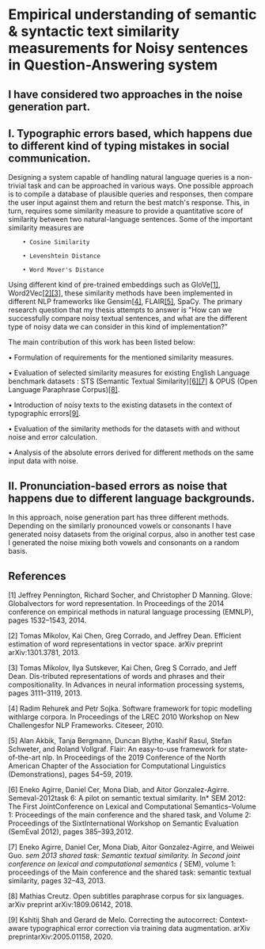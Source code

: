 # Empirical understanding of semantic & syntactic text similarity measurements for Noisy sentences in Question-Answering system

## I have considered two approaches in the noise generation part. 

## I. Typographic errors based, which happens due to different kind of typing mistakes in social communication.
Designing a system capable of handling natural language queries is a non-trivial task and can be approached in various ways. One possible approach is to compile a database of
plausible queries and responses, then compare the user input against them and return the best match's response. This, in turn, requires some similarity measure to provide a
quantitative score of similarity between two natural-language sentences. Some of the important similarity measures are

        • Cosine Similarity
  
        • Levenshtein Distance
   
        • Word Mover's Distance
  
Using different kind of pre-trained embeddings such as GloVe[[1]](#1), Word2Vec[[2]](#2)[[3]](#3), these similarity methods have been implemented in different NLP frameworks 
like Gensim[[4]](#4), FLAIR[[5]](#5), SpaCy. The primary research question that my thesis attempts to answer is "How can we successfully compare noisy textual sentences, and what are
the different type of noisy data we can consider in this kind of implementation?"

The main contribution of this work has been listed below:

   • Formulation of requirements for the mentioned similarity measures.
  
   • Evaluation of selected similarity measures for existing English Language benchmark datasets : STS (Semantic Textual Similarity)[[6]](#6)[[7]](#7)
      & OPUS (Open Language Paraphrase Corpus)[[8]](#8).
  
   • Introduction of noisy texts to the existing datasets in the context of typographic errors[[9]](#9).
  
   • Evaluation of the similarity methods for the datasets with and without noise and error calculation.
  
   • Analysis of the absolute errors derived for different methods on the same input data with noise.
        
## II. Pronunciation-based errors as noise that happens due to different language backgrounds.

In this approach, noise generation part has three different methods. Depending on the similarly pronounced vowels or consonants I have generated noisy datasets from the original corpus, also in another test case I generated the noise mixing both vowels and consonants on a random basis.


        
## References
<a id="1">[1]</a>
 Jeffrey Pennington, Richard Socher, and Christopher D Manning. Glove:  Globalvectors for word representation. In Proceedings of the 2014 conference on empirical methods in
 natural language processing (EMNLP), pages 1532–1543, 2014.
 
<a id="2">[2]</a>
 Tomas Mikolov, Kai Chen, Greg Corrado, and Jeffrey Dean. Efficient estimation of word representations in vector space. arXiv preprint arXiv:1301.3781, 2013.

<a id="3">[3]</a>
 Tomas Mikolov, Ilya Sutskever, Kai Chen, Greg S Corrado, and Jeff Dean. Dis-tributed representations of words and phrases and their compositionality. 
 In Advances in neural information processing systems, pages 3111–3119, 2013.
 
<a id="4">[4]</a>
 Radim Rehurek and Petr Sojka. Software framework for topic modelling withlarge corpora. In Proceedings of the LREC 2010 Workshop on New Challengesfor NLP Frameworks. 
 Citeseer, 2010.

<a id="5">[5]</a>
 Alan Akbik, Tanja Bergmann, Duncan Blythe, Kashif Rasul, Stefan Schweter, and Roland Vollgraf. Flair: An easy-to-use framework for state-of-the-art nlp. In Proceedings
 of the 2019 Conference of the North American Chapter of the Association for Computational Linguistics (Demonstrations), pages 54–59, 2019.

<a id="6">[6]</a>
 Eneko Agirre, Daniel Cer, Mona Diab, and Aitor Gonzalez-Agirre. Semeval-2012task 6: A pilot on semantic textual similarity. In* SEM 2012: The First JointConference on Lexical
 and Computational Semantics–Volume 1: Proceedings of the main conference and the shared task, and Volume 2: Proceedings of the SixtInternational Workshop on Semantic
 Evaluation (SemEval 2012), pages 385–393,2012.

<a id="7">[7]</a>
 Eneko Agirre, Daniel Cer, Mona Diab, Aitor Gonzalez-Agirre, and Weiwei Guo. *sem 2013 shared task: Semantic textual similarity. In Second joint conference on lexical and
 computational semantics (* SEM), volume 1: proceedings of the Main conference and the shared task: semantic textual similarity, pages 32–43, 2013.
 
 <a id="8">[8]</a>
 Mathias Creutz. Open subtitles paraphrase corpus for six languages. arXiv preprint arXiv:1809.06142, 2018.
 
 <a id="9">[9]</a>
 Kshitij Shah and Gerard de Melo. Correcting the autocorrect: Context-aware typographical error correction via training data augmentation. arXiv preprintarXiv:2005.01158, 2020.
 
 
